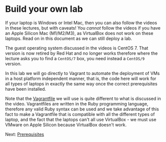 # Build your own lab

If your laptop is Windows or Intel Mac, then you can also follow the videos in these lectures, but with caveats! You *cannot* follow the videos if you have an Apple Silicon Mac (M1/M2/M3), as VirtualBox does not work on these laptops. Read on in this document as we can still deploy a lab.

The guest operating system discussed in the videos is CentOS 7. That version is now retired by Red Hat and no longer works therefore where the lecture asks you to find a `CentOS/7` box, you need instead a `CentOS/9` version.

In this lab we will go directly to Vagrant to automate the deployment of VMs in a host platform independent manner, that is, the code here will work for all types of laptops in exactly the same way once the correct prerequisites have been installed.

Note that the [Vagrantfile](./Vagrantfile) we will use is quite different to what is discussed in the video. Vagrantfiles are written in the Ruby programming language, therefore any valid Ruby syntax can be used and we take advantage of this fact to make a Vagrantfile that is compatible with all the different types of laptop, and the fact that the laptops can't all use VirtualBox - we must use VMware on Apple Silicon because VirtualBox doesn't work.

Next: [Prerequisites](./docs/01-prerequisites.md)
